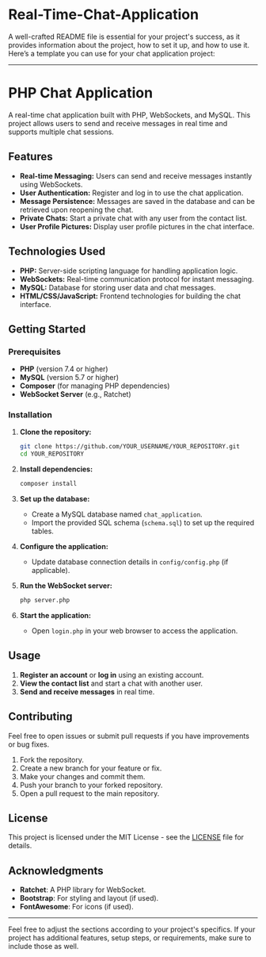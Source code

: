 # Real-Time-Chat-Application

A well-crafted README file is essential for your project's success, as it provides information about the project, how to set it up, and how to use it. Here’s a template you can use for your chat application project:

---

# PHP Chat Application

A real-time chat application built with PHP, WebSockets, and MySQL. This project allows users to send and receive messages in real time and supports multiple chat sessions.

## Features

- **Real-time Messaging:** Users can send and receive messages instantly using WebSockets.
- **User Authentication:** Register and log in to use the chat application.
- **Message Persistence:** Messages are saved in the database and can be retrieved upon reopening the chat.
- **Private Chats:** Start a private chat with any user from the contact list.
- **User Profile Pictures:** Display user profile pictures in the chat interface.

## Technologies Used

- **PHP:** Server-side scripting language for handling application logic.
- **WebSockets:** Real-time communication protocol for instant messaging.
- **MySQL:** Database for storing user data and chat messages.
- **HTML/CSS/JavaScript:** Frontend technologies for building the chat interface.

## Getting Started

### Prerequisites

- **PHP** (version 7.4 or higher)
- **MySQL** (version 5.7 or higher)
- **Composer** (for managing PHP dependencies)
- **WebSocket Server** (e.g., Ratchet)

### Installation

1. **Clone the repository:**

   ```bash
   git clone https://github.com/YOUR_USERNAME/YOUR_REPOSITORY.git
   cd YOUR_REPOSITORY
   ```

2. **Install dependencies:**

   ```bash
   composer install
   ```

3. **Set up the database:**

   - Create a MySQL database named `chat_application`.
   - Import the provided SQL schema (`schema.sql`) to set up the required tables.

4. **Configure the application:**

   - Update database connection details in `config/config.php` (if applicable).

5. **Run the WebSocket server:**

   ```bash
   php server.php
   ```

6. **Start the application:**

   - Open `login.php` in your web browser to access the application.

## Usage

1. **Register an account** or **log in** using an existing account.
2. **View the contact list** and start a chat with another user.
3. **Send and receive messages** in real time.

## Contributing

Feel free to open issues or submit pull requests if you have improvements or bug fixes.

1. Fork the repository.
2. Create a new branch for your feature or fix.
3. Make your changes and commit them.
4. Push your branch to your forked repository.
5. Open a pull request to the main repository.

## License

This project is licensed under the MIT License - see the [LICENSE](LICENSE) file for details.

## Acknowledgments

- **Ratchet**: A PHP library for WebSocket.
- **Bootstrap**: For styling and layout (if used).
- **FontAwesome**: For icons (if used).

---

Feel free to adjust the sections according to your project's specifics. If your project has additional features, setup steps, or requirements, make sure to include those as well.
